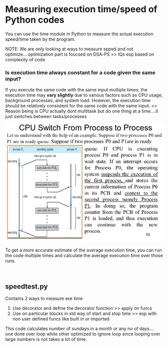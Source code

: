 # Measuring execution time/speed of Python codes

You can use the time module in Python to measure the actual execution speed/time taken by the program. 

NOTE: We are only looking at ways to measure spped and not optimize....optimization part is foucsed on DSA-PS >> IQs esp based on complexity of code

### **Is execution time always constant for a code given the same input?**
If you execute the same code with the same input multiple times, the execution time may **vary slightly** due to various factors such as CPU usage, background processes, and system load. However, the execution time should be relatively consistent for the same code with the same input. >> Reason being is CPU actually dont multitask but do one thing at a time....it just switches between tasks/processes

![CPU switching between tasks](cpu.jpg)

To get a more accurate estimate of the average execution time, you can run the code multiple times and calculate the average execution time over those runs.

<br>

## speedtest.py
Contains 2 ways to measure exe time
1. Use decorator and define the decorator function >> apply on funcs
2. Use on particular blocks in std way of start and stop time >> esp with non user defined funcs like built in or imported

This code calculates number of sundays in a month or any no of days.... one done over loop while other optimized to ignore loop since
looping over large numbers is not takes a lot of time.
